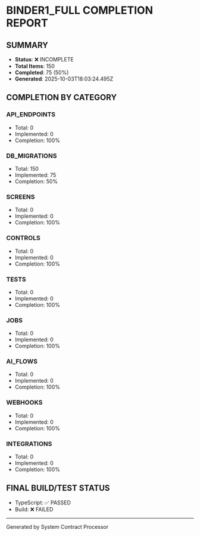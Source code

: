 # BINDER1_FULL COMPLETION REPORT

## SUMMARY
- **Status**: ❌ INCOMPLETE
- **Total Items**: 150
- **Completed**: 75 (50%)
- **Generated**: 2025-10-03T18:03:24.495Z

## COMPLETION BY CATEGORY

### API_ENDPOINTS
- Total: 0
- Implemented: 0
- Completion: 100%

### DB_MIGRATIONS
- Total: 150
- Implemented: 75
- Completion: 50%

### SCREENS
- Total: 0
- Implemented: 0
- Completion: 100%

### CONTROLS
- Total: 0
- Implemented: 0
- Completion: 100%

### TESTS
- Total: 0
- Implemented: 0
- Completion: 100%

### JOBS
- Total: 0
- Implemented: 0
- Completion: 100%

### AI_FLOWS
- Total: 0
- Implemented: 0
- Completion: 100%

### WEBHOOKS
- Total: 0
- Implemented: 0
- Completion: 100%

### INTEGRATIONS
- Total: 0
- Implemented: 0
- Completion: 100%

## FINAL BUILD/TEST STATUS
- TypeScript: ✅ PASSED
- Build: ❌ FAILED

---
Generated by System Contract Processor
